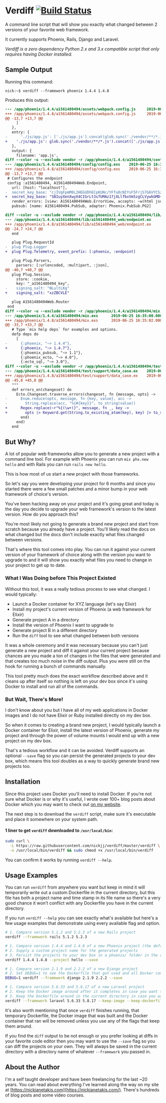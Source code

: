 # Verdiff [![Build Status](https://secure.travis-ci.org/nickjj/verdiff.png)](http://travis-ci.org/nickjj/verdiff)
A command line script that will show you exactly what changed between 2
versions of your favorite web framework.

It currently supports Phoenix, Rails, Django and Laravel.

*Verdiff is a zero dependency Python 2.x and 3.x compatible script that only
requires having Docker installed.*

## Sample Output 

Running this command:

```
nick:~$ verdiff --framework phoenix 1.4.4 1.4.8
```

Produces this output:

```diff
--- /app/phoenix/1.4.4/a1561480494/assets/webpack.config.js     2019-06-25 16:35:00.000000000 +0000
+++ /app/phoenix/1.4.8/a1561480494/assets/webpack.config.js     2019-06-25 16:35:02.000000000 +0000
@@ -13,7 +13,7 @@
     ]
   },
   entry: {
-      './js/app.js': ['./js/app.js'].concat(glob.sync('./vendor/**/*.js'))
+    './js/app.js': glob.sync('./vendor/**/*.js').concat(['./js/app.js'])
   },
   output: {
     filename: 'app.js',
diff --color -u --exclude vendor -r /app/phoenix/1.4.4/a1561480494/config/config.exs /app/phoenix/1.4.8/a1561480494/config/config.exs
--- /app/phoenix/1.4.4/a1561480494/config/config.exs    2019-06-25 16:34:59.000000000 +0000
+++ /app/phoenix/1.4.8/a1561480494/config/config.exs    2019-06-25 16:35:02.000000000 +0000
@@ -13,7 +13,7 @@
 # Configures the endpoint
 config :a1561480494, A1561480494Web.Endpoint,
   url: [host: "localhost"],
-  secret_key_base: "cjIVgFpmM8L2HEGUDhECpKUNc/YFfu0cNIYsF5FrjS7G6VYCSzoO/ZLsuLc2AEKA",
+  secret_key_base: "SBIuyXenXwyX4CIGrLt3sfUMAz17jXLlfbxVm5zgCLVywkGMD+aJsmU4SXLFM+7c",
   render_errors: [view: A1561480494Web.ErrorView, accepts: ~w(html json)],
   pubsub: [name: A1561480494.PubSub, adapter: Phoenix.PubSub.PG2]

diff --color -u --exclude vendor -r /app/phoenix/1.4.4/a1561480494/lib/a1561480494_web/endpoint.ex /app/phoenix/1.4.8/a1561480494/lib/a1561480494_web/endpoint.ex
--- /app/phoenix/1.4.4/a1561480494/lib/a1561480494_web/endpoint.ex      2019-06-25 16:35:00.000000000 +0000
+++ /app/phoenix/1.4.8/a1561480494/lib/a1561480494_web/endpoint.ex      2019-06-25 16:35:02.000000000 +0000
@@ -24,7 +24,7 @@
   end

   plug Plug.RequestId
-  plug Plug.Logger
+  plug Plug.Telemetry, event_prefix: [:phoenix, :endpoint]

   plug Plug.Parsers,
     parsers: [:urlencoded, :multipart, :json],
@@ -40,7 +40,7 @@
   plug Plug.Session,
     store: :cookie,
     key: "_a1561480494_key",
-    signing_salt: "NLultLKg"
+    signing_salt: "xzZBCVLE"

   plug A1561480494Web.Router
 end
diff --color -u --exclude vendor -r /app/phoenix/1.4.4/a1561480494/mix.exs /app/phoenix/1.4.8/a1561480494/mix.exs
--- /app/phoenix/1.4.4/a1561480494/mix.exs      2019-06-25 16:35:00.000000000 +0000
+++ /app/phoenix/1.4.8/a1561480494/mix.exs      2019-06-25 16:35:02.000000000 +0000
@@ -33,7 +33,7 @@
   # Type `mix help deps` for examples and options.
   defp deps do
     [
-      {:phoenix, "~> 1.4.4"},
+      {:phoenix, "~> 1.4.7"},
       {:phoenix_pubsub, "~> 1.1"},
       {:phoenix_ecto, "~> 4.0"},
       {:ecto_sql, "~> 3.0"},
diff --color -u --exclude vendor -r /app/phoenix/1.4.4/a1561480494/test/support/data_case.ex /app/phoenix/1.4.8/a1561480494/test/support/data_case.ex
--- /app/phoenix/1.4.4/a1561480494/test/support/data_case.ex    2019-06-25 16:35:00.000000000 +0000
+++ /app/phoenix/1.4.8/a1561480494/test/support/data_case.ex    2019-06-25 16:35:02.000000000 +0000
@@ -45,8 +45,8 @@
   """
   def errors_on(changeset) do
     Ecto.Changeset.traverse_errors(changeset, fn {message, opts} ->
-      Enum.reduce(opts, message, fn {key, value}, acc ->
-        String.replace(acc, "%{#{key}}", to_string(value))
+      Regex.replace(~r"%{(\w+)}", message, fn _, key ->
+        opts |> Keyword.get(String.to_existing_atom(key), key) |> to_string()
       end)
     end)
   end
```

## But Why?

A lot of popular web frameworks allow you to generate a new project with a
command line tool. For example with Phoenix you can run `mix phx.new hello` and 
with Rails you can run `rails new hello`.

This is how most of us start a new project with those frameworks.

So let's say you were developing your project for 6 months and since you
started there were a few small patches and a minor bump in your web framework
of choice's version.

You've been hacking away on your project and it's going great and today is
the day you decide to upgrade your web framework's version to the latest
version. How do you approach this?

You're most likely not going to generate a brand new project and start from
scratch because you already have a project. You'll likely read the docs on what
changed but the docs don't include exactly what files changed between versions.

That's where this tool comes into play. You can run it against your current
version of your framework of choice along with the version you want to upgrade
to and it will show you exactly what files you need to change in your project
to get up to date.

### What I Was Doing before This Project Existed

Without this tool, it was a really tedious process to see what changed. I would
typically:

- Launch a Docker container for XYZ language (let's say Elixir)
- Install my project's current version of Phoenix (a web framework for Elixir)
- Generate project A in a directory
- Install the version of Phoenix I want to upgrade to
- Generate project B in a different directory
- Run the `diff` tool to see what changed between both versions

It was a whole ceremony and it was necessary because you can't just generate
a new project and diff it against your current project because chances are you
made a ton of changes in the files that were generated and that creates too
much noise in the diff output. Plus you were still on the hook for running a
bunch of commands manually.

This tool pretty much does the exact workflow described above and it cleans up
after itself so nothing is left on your dev box since it's using Docker to
install and run all of the commands.

### But Wait, There's More!

I don't know about you but I have all of my web applications in Docker images
and I do not have Elixir or Ruby installed directly on my dev box.

So when it comes to creating a brand new project, I would typically launch a
Docker container for Elixir, install the latest version of Phoenix, generate
my project and through the power of volume mounts I would end up with a new
project on my dev box.

That's a tedious workflow and it can be avoided. Verdiff supports an optional
`--save` flag so you can persist the generated projects to your dev box, which
means this tool doubles as a way to quickly generate brand new projects too.

## Installation

Since this project uses Docker you'll need to install Docker. If you're not
sure what Docker is or why it's useful, I wrote over 100+ blog posts about
Docker which you may want to check out [on my
website](https://nickjanetakis.com/blog/tag/docker-tips-tricks-and-tutorials).

The next step is to download the `verdiff` script, make sure it's executable
and place it somewhere on your system path.

#### 1 liner to get `verdiff` downloaded to `/usr/local/bin`:

```sh
sudo curl \
  -L https://raw.githubusercontent.com/nickjj/verdiff/master/verdiff \
  -o /usr/local/bin/verdiff && sudo chmod +x /usr/local/bin/verdiff
```

You can confirm it works by running `verdiff --help`.

## Usage Examples

You can run `verdiff` from anywhere you want but keep in mind it will
temporarily write out a custom Dockerfile in the current directory, but this
file has both a project name and time stamp in its file name so there's a very
good chance it won't conflict with any Dockerfile you have in the current
directory.

If you run `verdiff --help` you can see exactly what's available but here's a
few usage examples that demonstrate using every available flag and option.

```sh
# 1. Compare version 5.1.2 and 5.2.3 of a new Rails project
verdiff --framework rails 5.1.2 5.2.3

# 1. Compare version 1.4.4 and 1.4.8 of a new Phoenix project (the default --framework)
# 2. Supply a custom project name for the generated projects
# 3. Persist the projects to your dev box in a phoenix/ folder in the current directory
verdiff 1.4.4 1.4.8 --project hello --save

# 1. Compare version 2.1.9 and 2.2.2 of a new Django project
# 2. Set DEBUG=1 to see the Dockerfile that got used and all Docker commands that were run 
DEBUG=1 verdiff --framework django 2.1.9 2.2.2 --save

# 1. Compare version 5.6.33 and 5.8.17 of a new Laravel project
# 2. Keep the Docker image around after it completes in case you want to check it out
# 3. Keep the Dockerfile around in the current directory in case you want to check it out
verdiff --framework laravel 5.6.33 5.8.17 --keep-image --keep-dockerfile
```

It's also worth mentioning that once `verdiff` finishes running, that temporary
Dockerfile, the Docker image that was built and the Docker container that ran
will be removed unless you use any of the flags that keep them around.

If you find the `diff` output to be not enough or you prefer looking at diffs
in your favorite code editor then you may want to use the `--save` flag so
you can diff the projects on your own. They will always be saved in the current
directory with a directory name of whatever `--framework` you passed in.

## About the Author

I'm a self taught developer and have been freelancing for the last ~20 years.
You can read about everything I've learned along the way on my site at
[https://nickjanetakis.com](https://nickjanetakis.com/). There's hundreds of
blog posts and some video courses.
